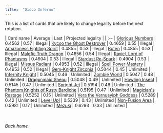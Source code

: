 ```yaml
---
title:  "Disco Inferno"
---
```


This is a list of cards that are likely to change legality before the next rotation.

| Card name | Average | Last | Projected legality |
| :-- |
[Glorious Numbers](https://db.ygoprodeck.com/card/?search=Glorious%20Numbers) | 0.4562 | 0.57 | Illegal |
[Kycoo the Ghost Destroyer](https://db.ygoprodeck.com/card/?search=Kycoo%20the%20Ghost%20Destroyer) | 0.4659 | 0.55 | Illegal |
[Amazoness Fighting Spirit](https://db.ygoprodeck.com/card/?search=Amazoness%20Fighting%20Spirit) | 0.4855 | 0.53 | Illegal |
[Buten](https://db.ygoprodeck.com/card/?search=Buten) | 0.4855 | 0.53 | Illegal |
[Malefic Truth Dragon](https://db.ygoprodeck.com/card/?search=Malefic%20Truth%20Dragon) | 0.4856 | 0.54 | Illegal |
[Raviel, Lord of Phantasms](https://db.ygoprodeck.com/card/?search=Raviel,%20Lord%20of%20Phantasms) | 0.4904 | 0.53 | Illegal |
[Stardust Re-Spark](https://db.ygoprodeck.com/card/?search=Stardust%20Re-Spark) | 0.4904 | 0.53 | Illegal |
[Missus Radiant](https://db.ygoprodeck.com/card/?search=Missus%20Radiant) | 0.4953 | 0.52 | Illegal |
[Spell Power Mastery](https://db.ygoprodeck.com/card/?search=Spell%20Power%20Mastery) | 0.4953 | 0.52 | Illegal |
[Gem-Knight Zirconia](https://db.ygoprodeck.com/card/?search=Gem-Knight%20Zirconia) | 0.5044 | 0.45 | Unlimited |
[Infernity Knight](https://db.ygoprodeck.com/card/?search=Infernity%20Knight) | 0.5045 | 0.46 | Unlimited |
[Zombie World](https://db.ygoprodeck.com/card/?search=Zombie%20World) | 0.5047 | 0.48 | Unlimited |
[Dragonmaid Sheou](https://db.ygoprodeck.com/card/?search=Dragonmaid%20Sheou) | 0.5048 | 0.49 | Unlimited |
[Howling Insect](https://db.ygoprodeck.com/card/?search=Howling%20Insect) | 0.5145 | 0.47 | Unlimited |
[Spright Jet](https://db.ygoprodeck.com/card/?search=Spright%20Jet) | 0.5194 | 0.46 | Unlimited |
[The Phantom Knights of Rusty Bardiche](https://db.ygoprodeck.com/card/?search=The%20Phantom%20Knights%20of%20Rusty%20Bardiche) | 0.5195 | 0.47 | Unlimited |
[Magician's Restage](https://db.ygoprodeck.com/card/?search=Magician's%20Restage) | 0.5252 | 0.15 | Unlimited |
[Vera the Vernusylph Goddess](https://db.ygoprodeck.com/card/?search=Vera%20the%20Vernusylph%20Goddess) | 0.5289 | 0.42 | Unlimited |
[Level Up!](https://db.ygoprodeck.com/card/?search=Level%20Up!) | 0.5339 | 0.43 | Unlimited |
[Non-Fusion Area](https://db.ygoprodeck.com/card/?search=Non-Fusion%20Area) | 0.5981 | 0.17 | Unlimited |
[Mezuki](https://db.ygoprodeck.com/card/?search=Mezuki) | 0.6293 | 0.33 | Unlimited |

<br>

###### [Back home](index)